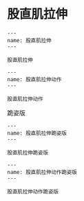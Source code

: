 # 股直肌拉伸

```{figure} assets/img/2022-01-17-12-07-07.png
---
name: 股直肌拉伸
---

股直肌拉伸
```

```{figure} assets/img/2022-01-17-12-07-28.png
---
name: 股直肌拉伸动作
---

股直肌拉伸动作
```

跪姿版

```{figure} assets/img/2022-01-17-12-08-05.png
---
name: 股直肌拉伸跪姿版
---

股直肌拉伸跪姿版
```

```{figure} assets/img/2022-01-17-12-08-42.png
---
name: 股直肌拉伸动作跪姿版
---

股直肌拉伸动作跪姿版
```